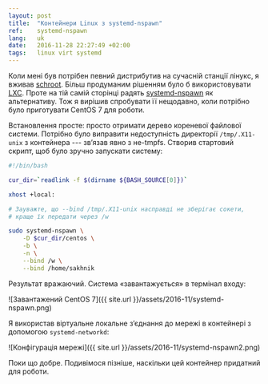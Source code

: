 ```yaml
---
layout: post
title:  "Контейнери Linux з systemd-nspawn"
ref:    systemd-nspawn
lang:   uk
date:   2016-11-28 22:27:49 +02:00
tags:   linux virt systemd
---
```


Коли мені був потрібен певний дистрибутив на сучасній станції лінукс, я вживав
[schroot](https://wiki.archlinux.org/index.php?title=Install_bundled_32-bit_system_in_64-bit_system&redirect=no#Schroot).
Більш продуманим рішенням було б використовувати
[LXC](https://wiki.archlinux.org/index.php/Linux_Containers). Проте на тій самій
сторінці радять
[systemd-nspawn](https://wiki.archlinux.org/index.php/Systemd-nspawn) як альтернативу.
Тож я вирішив спробувати її нещодавно, коли потрібно було приготувати CentOS 7
для роботи.

Встановлення просте: просто отримати дерево кореневої файлової системи. Потрібно було
виправити недоступність директорії `/tmp/.X11-unix` з контейнера --- зв’язав явно
з не-tmpfs. Створив стартовий скрипт, щоб було зручно запускати систему:
```bash
#!/bin/bash

cur_dir=`readlink -f $(dirname ${BASH_SOURCE[0]})`

xhost +local:

# Зауважте, що --bind /tmp/.X11-unix насправді не зберігає сокети,
# краще їх передати через /w

sudo systemd-nspawn \
    -D $cur_dir/centos \
    -b \
    -n \
    --bind /w \
    --bind /home/sakhnik
```

Результат вражаючий. Система «завантажується» в термінал входу:

![Завантажений CentOS 7]({{ site.url }}/assets/2016-11/systemd-nspawn.png)

Я використав віртуальне локальне з’єднання до мережі в контейнері з допомогою
`systemd-networkd`:

![Конфігурація мережі]({{ site.url }}/assets/2016-11/systemd-nspawn2.png)

Поки що добре. Подивімося пізніше, наскільки цей контейнер придатний для роботи.
